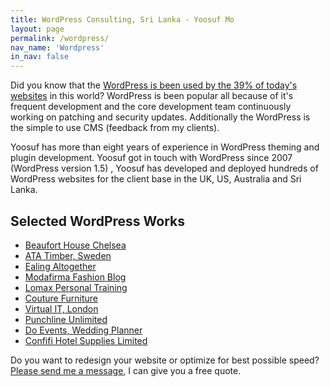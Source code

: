 ```yaml
---
title: WordPress Consulting, Sri Lanka - Yoosuf Mo
layout: page
permalink: /wordpress/
nav_name: 'Wordpress'
in_nav: false
---
```


Did you know that the [WordPress is been used by the 39% of today's websites](http://trends.builtwith.com/cms) in this world? WordPress is been popular all because of it's frequent development and the core development team continuously working on patching and security updates. Additionally the WordPress is the simple to use CMS (feedback from my clients).

Yoosuf has more than eight years of experience in WordPress theming and plugin development. Yoosuf got in touch with WordPress since 2007 (WordPress version 1.5) , Yoosuf has developed and deployed hundreds of WordPress websites for the client base in the UK, US, Australia and Sri Lanka.

## Selected WordPress Works

* [Beaufort House Chelsea](/blog/beaufort-house-chelsea-redesign/)
* [ATA Timber, Sweden](http://www.ata.nu/en/?utm_source=yoosuf.me&utm_medium=freelance&utm_campaign=portfolio)
* [Ealing Altogether](http://ealingaltogether.com/?utm_source=yoosuf.me&utm_medium=freelance&utm_campaign=portfolio)
* [Modafirma Fashion Blog](https://modafirma.com/blog/?utm_source=yoosuf.me&utm_medium=freelance&utm_campaign=portfolio)
* [Lomax Personal Training](http://www.lomaxpt.com/?utm_source=yoosuf.me&utm_medium=freelance&utm_campaign=portfolio)
* [Couture Furniture](http://www.couturefurniture.com/?utm_source=yoosuf.me&utm_medium=freelance&utm_campaign=portfolio)
* [Virtual IT, London](http://www.virtualit.biz/?utm_source=yoosuf.me&utm_medium=freelance&utm_campaign=portfolio)
* [Punchline Unlimited](http://punchlineunlimited.com/?utm_source=yoosuf.me&utm_medium=freelance&utm_campaign=portfolio)
* [Do Events, Wedding Planner](http://do-events.co.uk/?utm_source=yoosuf.me&utm_medium=freelance&utm_campaign=portfolio)
* [Confifi Hotel Supplies Limited](http://confifisupplies.com/?utm_source=yoosuf.me&utm_medium=freelance&utm_campaign=portfolio)

Do you want to redesign your website or optimize for best possible speed?  [Please send me a message](/contact/?utm_source=yoosuf.me&utm_medium=wp&utm_campaign=consultancy), I can give you a free quote.
